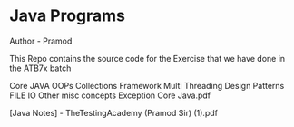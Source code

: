 # Java Programs

Author - Pramod

This Repo contains the source code for the Exercise that we have done in the ATB7x batch

Core JAVA
OOPs
Collections Framework
Multi Threading
Design Patterns
FILE IO
Other misc concepts
Exception
Core Java.pdf

[Java Notes] - TheTestingAcademy (Pramod Sir) (1).pdf

